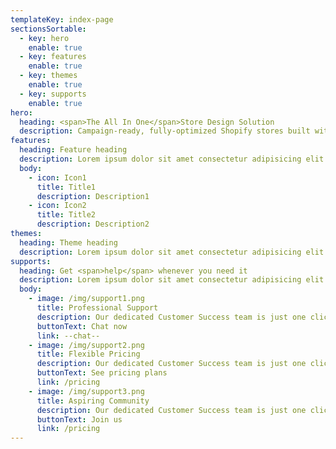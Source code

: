 ```yaml
---
templateKey: index-page
sectionsSortable:
  - key: hero
    enable: true
  - key: features
    enable: true
  - key: themes
    enable: true
  - key: supports
    enable: true
hero:
  heading: <span>The All In One</span>Store Design Solution
  description: Campaign-ready, fully-optimized Shopify stores built with half the time and zero the code.
features:
  heading: Feature heading
  description: Lorem ipsum dolor sit amet consectetur adipisicing elit. Nisi asperiores, dignissimos excepturi eum maxime iusto accusamus facilis, eos dolor, iure quas.
  body:
    - icon: Icon1
      title: Title1
      description: Description1
    - icon: Icon2
      title: Title2
      description: Description2
themes:
  heading: Theme heading
  description: Lorem ipsum dolor sit amet consectetur adipisicing elit. Nisi asperiores, dignissimos excepturi eum maxime iusto accusamus facilis, eos dolor, iure quas.
supports:
  heading: Get <span>help</span> whenever you need it
  description: Lorem ipsum dolor sit amet consectetur adipisicing elit. Nisi asperiores, dignissimos excepturi eum maxime iusto accusamus facilis, eos dolor, iure quas.
  body:
    - image: /img/support1.png
      title: Professional Support
      description: Our dedicated Customer Success team is just one click away to answer all of your questions!
      buttonText: Chat now
      link: --chat--
    - image: /img/support2.png
      title: Flexible Pricing
      description: Our dedicated Customer Success team is just one click away to answer all of your questions!
      buttonText: See pricing plans
      link: /pricing
    - image: /img/support3.png
      title: Aspiring Community
      description: Our dedicated Customer Success team is just one click away to answer all of your questions!
      buttonText: Join us
      link: /pricing
---
```

